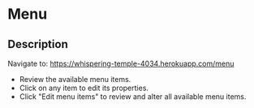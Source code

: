 # Menu

## Description

Navigate to: https://whispering-temple-4034.herokuapp.com/menu

* Review the available menu items.
* Click on any item to edit its properties.
* Click "Edit menu items" to review and alter all available menu items.
